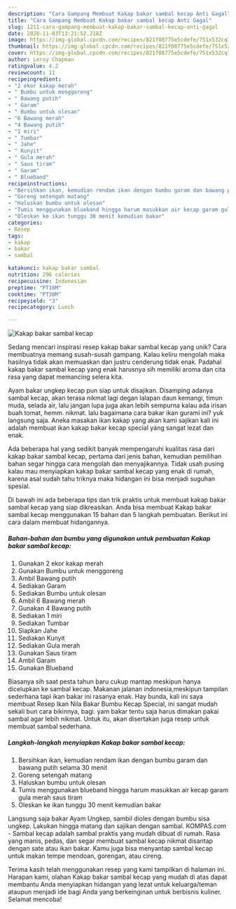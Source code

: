 ```yaml
---
description: "Cara Gampang Membuat Kakap bakar sambal kecap Anti Gagal"
title: "Cara Gampang Membuat Kakap bakar sambal kecap Anti Gagal"
slug: 1211-cara-gampang-membuat-kakap-bakar-sambal-kecap-anti-gagal
date: 2020-11-03T13:21:52.218Z
image: https://img-global.cpcdn.com/recipes/821f08775e5cdefe/751x532cq70/kakap-bakar-sambal-kecap-foto-resep-utama.jpg
thumbnail: https://img-global.cpcdn.com/recipes/821f08775e5cdefe/751x532cq70/kakap-bakar-sambal-kecap-foto-resep-utama.jpg
cover: https://img-global.cpcdn.com/recipes/821f08775e5cdefe/751x532cq70/kakap-bakar-sambal-kecap-foto-resep-utama.jpg
author: Leroy Chapman
ratingvalue: 4.2
reviewcount: 11
recipeingredient:
- "2 ekor kakap merah"
- " Bumbu untuk menggoreng"
- " Bawang putih"
- " Garam"
- " Bumbu untuk olesan"
- "6 Bawang merah"
- "4 Bawang putih"
- "1 miri"
- " Tumbar"
- " Jahe"
- " Kunyit"
- " Gula merah"
- " Saus tiram"
- " Garam"
- " Blueband"
recipeinstructions:
- "Bersihkan ikan, kemudian rendam ikan dengan bumbu garam dan bawang putih selama 30 menit"
- "Goreng setengah matang"
- "Haluskan bumbu untuk olesan"
- "Tumis menggunakan blueband hingga harum masukkan air kecap garam gula merah saus tiram"
- "Oleskan ke ikan tunggu 30 menit kemudian bakar"
categories:
- Resep
tags:
- kakap
- bakar
- sambal

katakunci: kakap bakar sambal 
nutrition: 296 calories
recipecuisine: Indonesian
preptime: "PT18M"
cooktime: "PT30M"
recipeyield: "3"
recipecategory: Lunch

---
```



![Kakap bakar sambal kecap](https://img-global.cpcdn.com/recipes/821f08775e5cdefe/751x532cq70/kakap-bakar-sambal-kecap-foto-resep-utama.jpg)

Sedang mencari inspirasi resep kakap bakar sambal kecap yang unik? Cara membuatnya memang susah-susah gampang. Kalau keliru mengolah maka hasilnya tidak akan memuaskan dan justru cenderung tidak enak. Padahal kakap bakar sambal kecap yang enak harusnya sih memiliki aroma dan cita rasa yang dapat memancing selera kita.

Ayam bakar ungkep kecap pun siap untuk disajikan. Disamping adanya sambal kecap, akan terasa nikmat lagi degan lalapan daun kemangi, timun muda, selada air, lalu jangan lupa juga akan lebih sempurna kalau ada irisan buah tomat, hemm. nikmat. lalu bagaimana cara bakar ikan gurami ini? yuk langsung saja. Aneka masakan ikan kakap yang akan kami sajikan kali ini adalah membuat ikan kakap bakar kecap special yang sangat lezat dan enak.

Ada beberapa hal yang sedikit banyak mempengaruhi kualitas rasa dari kakap bakar sambal kecap, pertama dari jenis bahan, kemudian pemilihan bahan segar hingga cara mengolah dan menyajikannya. Tidak usah pusing kalau mau menyiapkan kakap bakar sambal kecap yang enak di rumah, karena asal sudah tahu triknya maka hidangan ini bisa menjadi suguhan spesial.


Di bawah ini ada beberapa tips dan trik praktis untuk membuat kakap bakar sambal kecap yang siap dikreasikan. Anda bisa membuat Kakap bakar sambal kecap menggunakan 15 bahan dan 5 langkah pembuatan. Berikut ini cara dalam membuat hidangannya.

<!--inarticleads1-->

##### Bahan-bahan dan bumbu yang digunakan untuk pembuatan Kakap bakar sambal kecap:

1. Gunakan 2 ekor kakap merah
1. Gunakan  Bumbu untuk menggoreng
1. Ambil  Bawang putih
1. Sediakan  Garam
1. Sediakan  Bumbu untuk olesan
1. Ambil 6 Bawang merah
1. Gunakan 4 Bawang putih
1. Sediakan 1 miri
1. Sediakan  Tumbar
1. Siapkan  Jahe
1. Sediakan  Kunyit
1. Sediakan  Gula merah
1. Gunakan  Saus tiram
1. Ambil  Garam
1. Gunakan  Blueband


Biasanya sih saat pesta tahun baru cukup mantap meskipun hanya dicelupkan ke sambal kecap. Makanan jalanan indonesia,meskipun tampilan sederhana tapi ikan bakar ini rasanya enak. Hay bunda, kali ini saya membuat Resep Ikan Nila Bakar Bumbu Kecap Special, ini sangat mudah sekali bun cara bikinnya, bagi. yam bakar tentu saja harus dimakan pakai sambal agar lebih nikmat. Untuk itu, akan disertakan juga resep untuk membuat sambal sederhana. 

<!--inarticleads2-->

##### Langkah-langkah menyiapkan Kakap bakar sambal kecap:

1. Bersihkan ikan, kemudian rendam ikan dengan bumbu garam dan bawang putih selama 30 menit
1. Goreng setengah matang
1. Haluskan bumbu untuk olesan
1. Tumis menggunakan blueband hingga harum masukkan air kecap garam gula merah saus tiram
1. Oleskan ke ikan tunggu 30 menit kemudian bakar


Langsung saja bakar Ayam Ungkep, sambil dioles dengan bumbu sisa ungkep. Lakukan hingga matang dan sajikan dengan sambal. KOMPAS.com - Sambal kecap adalah sambal praktis yang mudah dibuat di rumah. Rasa yang manis, pedas, dan segar membuat sambal kecap nikmat disantap dengan sate atau ikan bakar. Kamu juga bisa menyantap sambal kecap untuk makan tempe mendoan, gorengan, atau cireng. 

Terima kasih telah menggunakan resep yang kami tampilkan di halaman ini. Harapan kami, olahan Kakap bakar sambal kecap yang mudah di atas dapat membantu Anda menyiapkan hidangan yang lezat untuk keluarga/teman ataupun menjadi ide bagi Anda yang berkeinginan untuk berbisnis kuliner. Selamat mencoba!
